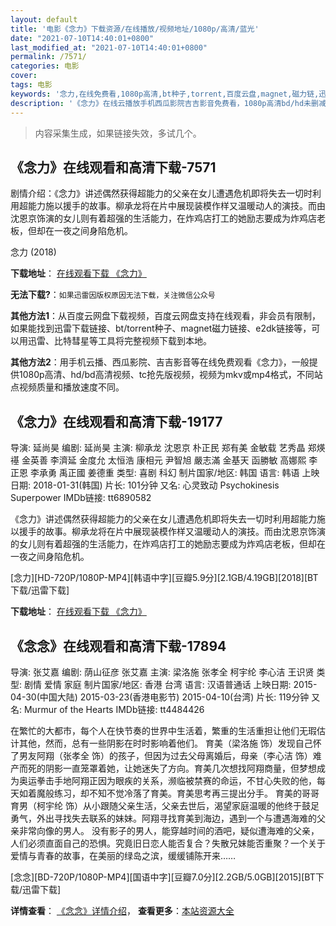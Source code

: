 ```yaml
---
layout: default
title: '电影《念力》下载资源/在线播放/视频地址/1080p/高清/蓝光'
date: "2021-07-10T14:40:01+0800"
last_modified_at: "2021-07-10T14:40:01+0800"
permalink: /7571/
categories: 电影
cover:
tags: 电影
keywords: '念力,在线免费看,1080p高清,bt种子,torrent,百度云盘,magnet,磁力链,迅雷下载资源'
description: '《念力》在线云播放手机西瓜影院吉吉影音免费看，1080p高清bd/hd未删减完整版和tc抢先枪版，mkv/mp4格式，附带bt/torrent种子、magnet/磁力链、百度云盘、网盘资源迅雷下载链接'
---
```


>内容采集生成，如果链接失效，多试几个。


## 《念力》在线观看和高清下载-7571

剧情介绍：《念力》讲述偶然获得超能力的父亲在女儿遭遇危机即将失去一切时利用超能力施以援手的故事。柳承龙将在片中展现装模作样又温暖动人的演技。而由沈恩京饰演的女儿则有着超强的生活能力，在炸鸡店打工的她励志要成为炸鸡店老板，但却在一夜之间身陷危机。


念力 (2018)

**下载地址**： [在线观看下载 《念力》](https://www.btbtdy.me/btdy/dy12626.html) 


**无法下载?**：`如果迅雷因版权原因无法下载，关注微信公众号 `

**其他方法1**：从百度云网盘下载视频，百度云网盘支持在线观看，非会员有限制，如果能找到迅雷下载链接、bt/torrent种子、magnet磁力链接、e2dk链接等，可以用迅雷、比特彗星等工具将完整视频下载到本地。

**其他方法2**：用手机云播、西瓜影院、吉吉影音等在线免费观看《念力》，一般提供1080p高清、hd/bd高清视频、tc抢先版视频，视频为mkv或mp4格式，不同站点视频质量和播放速度不同。


## 《念力》在线观看和高清下载-19177

导演: 延尚昊 编剧: 延尚昊 主演: 柳承龙 沈恩京 朴正民 郑有美 金敏载 艺秀晶 郑煐禥 金英善 李濟延 金度允 太恒浩 康相元 尹智旭 嚴志滿 金基天 函勝敏 高娜熙 李正恩 李承勇 禹正國 姜德重 类型: 喜剧 科幻 制片国家/地区: 韩国 语言: 韩语 上映日期: 2018-01-31(韩国) 片长: 101分钟 又名: 心灵致动 Psychokinesis Superpower IMDb链接: tt6890582

《念力》讲述偶然获得超能力的父亲在女儿遭遇危机即将失去一切时利用超能力施以援手的故事。柳承龙将在片中展现装模作样又温暖动人的演技。而由沈恩京饰演的女儿则有着超强的生活能力，在炸鸡店打工的她励志要成为炸鸡店老板，但却在一夜之间身陷危机。


[念力][HD-720P/1080P-MP4][韩语中字][豆瓣5.9分][2.1GB/4.19GB][2018][BT下载/迅雷下载]

**下载地址**： [在线观看下载 《念力》](https://www.btdx8.com/torrent/nl_2018.html) 


## 《念念》在线观看和高清下载-17894

导演: 张艾嘉 编剧: 荫山征彦 张艾嘉 主演: 梁洛施 张孝全 柯宇纶 李心洁 王识贤 类型: 剧情 爱情 家庭 制片国家/地区: 香港 台湾 语言: 汉语普通话 上映日期: 2015-04-30(中国大陆) 2015-03-23(香港电影节) 2015-04-10(台湾) 片长: 119分钟 又名: Murmur of the Hearts IMDb链接: tt4484426

在繁忙的大都市，每个人在快节奏的世界中生活着，繁重的生活重担让他们无瑕估计其他，然而，总有一些阴影在时时影响着他们。 育美（梁洛施 饰）发现自己怀了男友阿翔（张孝全 饰）的孩子，但因为过去父母离婚后，母亲（李心洁 饰）难产而死的阴影一直笼罩着她，让她迷失了方向。育美几次想找阿翔商量，但梦想成为奥运拳击手地阿翔正因为眼疾的关系，濒临被禁赛的命运，不甘心失败的他，每天如着魔般练习，却不知不觉冷落了育美。育美思考再三提出分手。 育美的哥哥育男（柯宇纶 饰）从小跟随父亲生活，父亲去世后，渴望家庭温暖的他终于鼓足勇气，外出寻找失去联系的妹妹。阿翔寻找育美到海边，遇到一个与遭遇海难的父亲非常向像的男人。 没有影子的男人，能穿越时间的酒吧，疑似遭海难的父亲，人们必须直面自己的恐惧。究竟旧日恋人能否复合？失散兄妹能否重聚？一个关于爱情与青春的故事，在美丽的绿岛之滨，缓缓铺陈开来……


[念念][BD-720P/1080P-MP4][国语中字][豆瓣7.0分][2.2GB/5.0GB][2015][BT下载/迅雷下载]

**详情查看**： [《念念》详情介绍](/movie/17894/)， **查看更多**：[本站资源大全](/movie/t/all/)

